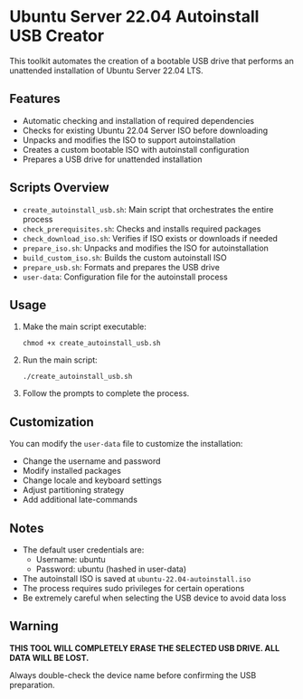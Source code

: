# Ubuntu Server 22.04 Autoinstall USB Creator

This toolkit automates the creation of a bootable USB drive that performs an unattended installation of Ubuntu Server 22.04 LTS.

## Features

- Automatic checking and installation of required dependencies
- Checks for existing Ubuntu 22.04 Server ISO before downloading
- Unpacks and modifies the ISO to support autoinstallation
- Creates a custom bootable ISO with autoinstall configuration
- Prepares a USB drive for unattended installation

## Scripts Overview

- `create_autoinstall_usb.sh`: Main script that orchestrates the entire process
- `check_prerequisites.sh`: Checks and installs required packages
- `check_download_iso.sh`: Verifies if ISO exists or downloads if needed
- `prepare_iso.sh`: Unpacks and modifies the ISO for autoinstallation
- `build_custom_iso.sh`: Builds the custom autoinstall ISO
- `prepare_usb.sh`: Formats and prepares the USB drive
- `user-data`: Configuration file for the autoinstall process

## Usage

1. Make the main script executable:
   ```
   chmod +x create_autoinstall_usb.sh
   ```

2. Run the main script:
   ```
   ./create_autoinstall_usb.sh
   ```

3. Follow the prompts to complete the process.

## Customization

You can modify the `user-data` file to customize the installation:

- Change the username and password
- Modify installed packages
- Change locale and keyboard settings
- Adjust partitioning strategy
- Add additional late-commands

## Notes

- The default user credentials are:
  - Username: ubuntu
  - Password: ubuntu (hashed in user-data)
- The autoinstall ISO is saved at `ubuntu-22.04-autoinstall.iso`
- The process requires sudo privileges for certain operations
- Be extremely careful when selecting the USB device to avoid data loss

## Warning

**THIS TOOL WILL COMPLETELY ERASE THE SELECTED USB DRIVE. ALL DATA WILL BE LOST.**

Always double-check the device name before confirming the USB preparation.